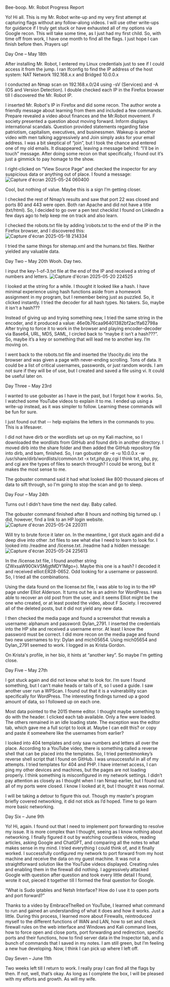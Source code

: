 Bee-boop. Mr. Robot Progress Report

Yo! Hi all. This is my Mr. Robot write-up and my very first attempt at capturing flags without any follow-along videos. I will use other write-ups for guidance if I truly get stuck or have exhausted all of my options via Google recon. This will take some time, as I just had my first child. So, with time off from work, I have one month to find all the flags. I just hope I can finish before then. Prayers up!

Day One – May 18th

After installing Mr. Robot, I entered my Linux credentials just to see if I could access it from the jump. I ran Ifconfig to find the IP address of the host system: NAT Network 192.168.x.x and Bridged 10.0.0.x

I conducted an Nmap scan on 192.168.x.0/24 using -sV (Services) and -A (OS and Version Detection). I double checked each IP in the Firefox browser till I discovered the Mr. Robot IP.

I inserted Mr. Robot's IP in Firefox and did some recon. The author wrote a friendly message about learning from them and included a few commands. Prepare revealed a video about finances and the Mr.Robot movement. F society presented a question about moving forward. Inform displays international scandals. Question provided statements regarding false patriotism, capitalism, executives, and businessmen. Wakeup is another video with men talking aggressively and Join simply asks for your email address. I was a bit skeptical of “join”, but I took the chance and entered one of my old emails. It disappeared, leaving a message behind: “I'll be in touch” message. After doing some recon on that specifically, I found out it’s just a gimmick to pay homage to the show.

I right-clicked on “View Source Page” and checked the inspector for any suspicious data or anything out of place. I found a message: 
![Capture d'écran 2025-05-24 060400](https://github.com/user-attachments/assets/98df96e5-6005-4a0d-89bd-e259413edd2a)

Cool, but nothing of value. Maybe this is a sign I’m getting closer. 

I checked the rest of Nmap’s results and saw that port 22 was closed and ports 80 and 443 were open. Both ran Apache and did not have a title (txt/html). So, I decided to go over a pen test checklist I found on LinkedIn a few days ago to help keep me on track and also learn. 

I checked the robots.txt file by adding \robots.txt to the end of the IP in the Firefox browser, and I discovered this:
![Capture d'écran 2025-05-18 214334](https://github.com/user-attachments/assets/c51b5ff8-cf36-4ebd-b62d-efd86bfb9bbb)
 
I tried the same things for sitemap.xml and the humans.txt files. Neither yielded any valuable data. 

Day Two – May 20th
Wooh. Day two. 

I input the key-1-of-3.txt file at the end of the IP and received a string of numbers and letters. 
![Capture d'écran 2025-05-20 224525](https://github.com/user-attachments/assets/c7c32fb6-091c-4d8c-88a7-2982299d3a98)

I looked at the string for a while. I thought it looked like a hash. I have minimal experience using hash functions aside from a homework assignment in my program, but I remember being just as puzzled. So, it clicked instantly. I tried the decoder for all hash types. No takers. So, maybe it isn't a hash???

Instead of giving up and trying something new, I tried the same string in the encoder, and it produced a value: 46e0b76caa96401382bf2ac1fa62798a
After trying to force it to work in the browser and playing encoder–decoder via Base64, URL, MD5, SAML, I circled back to “maybe it isn’t a hash???”. So, maybe it’s a key or something that will lead me to another key. I’m moving on.

I went back to the robots.txt file and inserted the \fsocity.dic into the browser and was given a page with never-ending scrolling. Tons of data. It could be a list of critical usernames, passwords, or just random words. I am not sure if they will be of use, but I created and saved a file using vi. It could be useful later on.

Day Three – May 23rd

I wanted to use gobuster as I have in the past, but I forgot how it works. So, I watched some YouTube videos to explain it to me. I ended up using a write-up instead, as it was simpler to follow. Learning these commands will be fun for sure. 

I just found out that -- help explains the letters in the commands to you. This is a lifesaver.

I did not have dirb or the wordlists set up on my Kali machine, so I downloaded the wordlists from GitHub and found dirb in another directory. I moved dirb into the share folder and then added the GitHub repository file into dirb, and bam, finished. So, I ran gobuster dir -e -u 10.0.0.x -w /usr/share/dirb/wordlists/common.txt -x txt,php,py,cgi
I think txt, php, py, and cgi are the types of files to search through? I could be wrong, but it makes the most sense to me. 

The gobuster command said it had what looked like 800 thousand pieces of data to sift through, so I’m going to stop the scan and go to sleep.

Day Four – May 24th

Turns out I didn’t have time the next day. Baby called. 

The gobuster command finished after 8 hours and nothing big turned up. I did, however, find a link to an HP login website. 
![Capture d'écran 2025-05-24 220311](https://github.com/user-attachments/assets/4db5fd81-e7e4-46f9-b472-2b2ccb155369)

Will try to brute force it later on. In the meantime, I got stuck again and did a deep dive into other .txt files to see what else I need to learn to look for. I looked into /readme and /license.txt. /readme had a hidden message:
![Capture d'écran 2025-05-24 225613](https://github.com/user-attachments/assets/eb795da7-d840-4bda-9e7a-024390240626)
 
In the /license.txt file, I found another string (ZWxsaW90OkVSMjgtMDY1Mgo=). Maybe this one is a hash? I decoded it and received elliot:ER28-0652. Odd looking for a username or password. So, I tried all the combinations. 

Using the data found on the license.txt file, I was able to log in to the HP page under Elliot Alderson. It turns out he is an admin for WordPress. I was able to recover an old post from the user, and it seems Elliot might be the one who created, or at least posted the video, about F Society. I recovered all of the deleted posts, but it did not yield any new data. 

I then checked the media page and found a screenshot that reveals a username: alphanum and password: Dylan_2791. I inserted the credentials into the HP site and received a username error. At least I know the password must be correct. I did more recon on the media page and found two new usernames to try: Dylan and mich05654. Using mich05654 and Dylan_2791 seemed to work. I logged in as Krista Gordon.

On Krista's profile, in her bio, it hints at “another key”. So maybe I'm getting close. 

Day Five – May 27th

I got stuck again and did not know what to look for. I’m sure I found something, but I can’t make heads or tails of it, so I used a guide. I saw another user run a WPScan. I found out that it is a vulnerability scan specifically for WordPress. The interesting findings turned up a good amount of data, so I followed up on each one. 

Most data pointed to the 2015 theme editor. I thought maybe something to do with the header. I clicked each tab available. Only a few were loaded. The others remained in an idle loading state. The exception was the editor tab, which gave me a full script to look at. Maybe I can edit this? or copy and paste it somewhere like the usernames from earlier?

I looked into 404 templates and only saw numbers and letters all over the place. According to a YouTube video, there is something called a reverse shell that can be placed into the templates. So, I tried pentestmonkey’s reverse shell script that I found on GitHub. I was unsuccessful in all of my attempts. I tried templates for 404 and PHP. I have internet access, I can ping my other devices and machines, but the pages are not loading properly. I think something is misconfigured in my network settings. I didn’t pay attention as closely as I thought when I ran Nmap earlier, but I found out all of my ports were closed. I know I looked at it, but I thought it was normal.

I will be taking a detour to figure this out. Though my master's program briefly covered networking, it did not stick as I’d hoped. Time to go learn more basic networking. 

Day Six – June 9th

Yo! Hi, again. I found out that I need to implement port forwarding to resolve my issue. It is more complex than I thought, seeing as I know nothing about networking. I finally figured it out by watching countless videos, reading articles, asking Google and ChatGPT, and comparing all the notes to what makes sense in my mind. I tried everything I could think of, and it finally worked. I successfully configured my network to port forward from my host machine and receive the data on my guest machine. It was not a straightforward solution like the YouTube videos displayed. Creating rules and enabling them in the firewall did nothing. I aggressively attacked Google with question after question and took every little detail I found, wrote it out, pieced it together till I formed the final question for Google. 

“What is Sudo iptables and Netsh Interface? How do I use it to open ports and port forward?”

Thanks to a video by EmbraceTheRed on YouTube, I learned what command to run and gained an understanding of what it does and how it works. Just a little. During this process, I learned more about Firewalls, reintroduced myself to the different functions of WAN and LAN, how to set and check firewall rules on the web interface and Windows and Kali command lines, how to force open and close ports, port forwarding and redirection, specific ports and their functions, how to find server data in the Inspector tab, and a bunch of commands that I saved in my notes. I am still green, but I’m feeling a new hue developing. Now, I think I can pick up where I left off.

Day Seven – June 11th

Two weeks left till I return to work. I really pray I can find all the flags by then. If not, well, that’s okay. As long as I complete the box, I will be pleased with my efforts and growth. As will my wife. 

